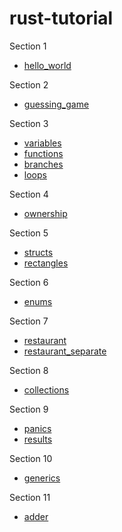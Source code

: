 # rust-tutorial

Section 1
- [hello_world](hello_world)

Section 2
- [guessing_game](guessing_game)

Section 3
- [variables](variables)
- [functions](functions)
- [branches](branches)
- [loops](loops)

Section 4
- [ownership](ownership)

Section 5
- [structs](structs)
- [rectangles](rectangles)

Section 6
- [enums](enums)

Section 7
- [restaurant](restaurant)
- [restaurant_separate](restaurant_separate)

Section 8
- [collections](collections)

Section 9
- [panics](panics)
- [results](results)

Section 10
- [generics](generics)

Section 11
- [adder](adder)

<!--
ref.
[Rustのモジュールを詳細に理解する(1) モジュール入門 (この回は簡単です！)](https://qnighy.hatenablog.com/entry/2019/05/06/190000)
[Rustのモジュールの使い方 2018 Edition版](https://keens.github.io/blog/2018/12/08/rustnomoju_runotsukaikata_2018_editionhan/)

 -->
